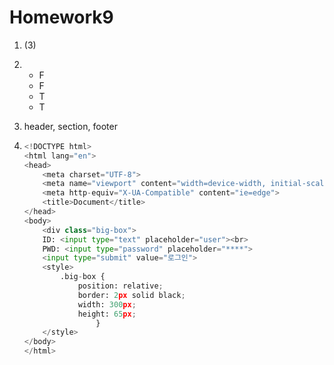 # Homework9

1. (3)

2. - F
   - F
   - T
   - T


3. header, section, footer



4. ```python
   <!DOCTYPE html>
   <html lang="en">
   <head>
       <meta charset="UTF-8">
       <meta name="viewport" content="width=device-width, initial-scale=1.0">
       <meta http-equiv="X-UA-Compatible" content="ie=edge">
       <title>Document</title>
   </head>
   <body>
       <div class="big-box">
       ID: <input type="text" placeholder="user"><br>
       PWD: <input type="password" placeholder="****">
       <input type="submit" value="로그인">
       <style>
           .big-box {
               position: relative;
               border: 2px solid black;
               width: 300px;
               height: 65px;
                   }
       </style>
   </body>
   </html>
   ```
